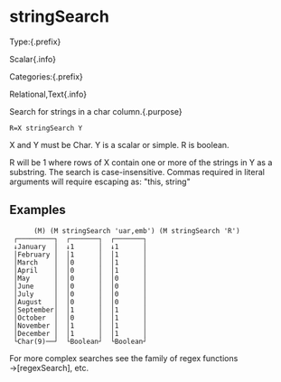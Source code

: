 # stringSearch

Type:{.prefix}

Scalar{.info}

Categories:{.prefix}

Relational,Text{.info}

Search for strings in a char column.{.purpose}

~~~
R=X stringSearch Y
~~~

X and Y must be Char. Y is a scalar or simple. R is boolean.

R will be 1 where rows of X contain one or more of the strings in Y as a substring. The search is
case-insensitive. Commas required in literal arguments will require escaping as: "this, string"

## Examples

~~~
      (M) (M stringSearch 'uar,emb') (M stringSearch 'R')
 ┌─────────┐  ┌───────┐  ┌───────┐
 ↓January  │  ↓1      │  ↓1      │
 │February │  │1      │  │1      │
 │March    │  │0      │  │1      │
 │April    │  │0      │  │1      │
 │May      │  │0      │  │0      │
 │June     │  │0      │  │0      │
 │July     │  │0      │  │0      │
 │August   │  │0      │  │0      │
 │September│  │1      │  │1      │
 │October  │  │0      │  │1      │
 │November │  │1      │  │1      │
 │December │  │1      │  │1      │
 └Char(9)──┘  └Boolean┘  └Boolean┘
~~~

For more complex searches see the family of regex functions →[regexSearch], etc.

